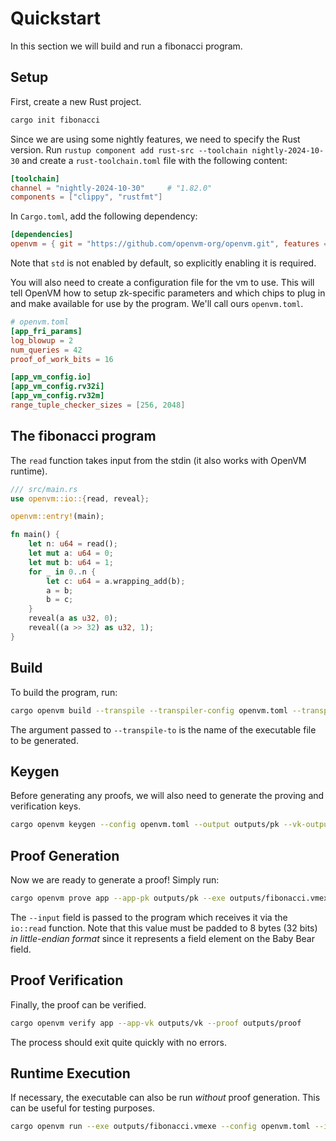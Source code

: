 # Quickstart

In this section we will build and run a fibonacci program.

## Setup

First, create a new Rust project.

```bash
cargo init fibonacci
```

Since we are using some nightly features, we need to specify the Rust version. Run `rustup component add rust-src --toolchain nightly-2024-10-30` and create a `rust-toolchain.toml` file with the following content:

```toml
[toolchain]
channel = "nightly-2024-10-30"     # "1.82.0"
components = ["clippy", "rustfmt"]
```

In `Cargo.toml`, add the following dependency:

```toml
[dependencies]
openvm = { git = "https://github.com/openvm-org/openvm.git", features = ["std"] }
```

Note that `std` is not enabled by default, so explicitly enabling it is required.

You will also need to create a configuration file for the vm to use. This will tell OpenVM how to setup zk-specific parameters and which chips to plug in and make available for use by the program. We'll call ours `openvm.toml`.

```toml
# openvm.toml
[app_fri_params]
log_blowup = 2
num_queries = 42
proof_of_work_bits = 16

[app_vm_config.io]
[app_vm_config.rv32i]
[app_vm_config.rv32m]
range_tuple_checker_sizes = [256, 2048]
```

## The fibonacci program

The `read` function takes input from the stdin (it also works with OpenVM runtime).

```rust
/// src/main.rs
use openvm::io::{read, reveal};

openvm::entry!(main);

fn main() {
    let n: u64 = read();
    let mut a: u64 = 0;
    let mut b: u64 = 1;
    for _ in 0..n {
        let c: u64 = a.wrapping_add(b);
        a = b;
        b = c;
    }
    reveal(a as u32, 0);
    reveal((a >> 32) as u32, 1);
}
```

## Build

To build the program, run:

```bash
cargo openvm build --transpile --transpiler-config openvm.toml --transpile-to outputs/fibonacci.vmexe
```

The argument passed to `--transpile-to` is the name of the executable file to be generated.

## Keygen

Before generating any proofs, we will also need to generate the proving and verification keys.

```bash
cargo openvm keygen --config openvm.toml --output outputs/pk --vk-output outputs/vk
```

## Proof Generation

Now we are ready to generate a proof! Simply run:

```bash
cargo openvm prove app --app-pk outputs/pk --exe outputs/fibonacci.vmexe --input "0x0A00000000000000" --output outputs/proof
```

The `--input` field is passed to the program which receives it via the `io::read` function. Note that this value must be padded to 8 bytes (32 bits) _in little-endian format_ since it represents a field element on the Baby Bear field.

## Proof Verification

Finally, the proof can be verified.

```bash
cargo openvm verify app --app-vk outputs/vk --proof outputs/proof
```

The process should exit quite quickly with no errors.

## Runtime Execution

If necessary, the executable can also be run _without_ proof generation. This can be useful for testing purposes.

```bash
cargo openvm run --exe outputs/fibonacci.vmexe --config openvm.toml --input "0x0A00000000000000"
```
